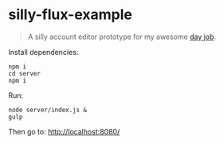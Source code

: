 silly-flux-example
==================
> A silly account editor prototype for my awesome [day job](http://www.mindflash.com).

Install dependencies:
```shell
npm i
cd server
npm i
```
Run:
```shell
node server/index.js &
gulp
```
Then go to: [http://localhost:8080/](http://localhost:8080/)
